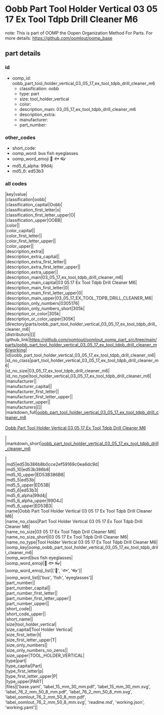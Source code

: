 # Oobb Part Tool Holder Vertical 03 05 17 Ex Tool Tdpb Drill Cleaner M6  

note: This is part of OOMP the Oopen Organization Method For Parts. For more details: https://github.com/oomlout/oomp_base

##  part details





### id
* oomp_id: oobb_part_tool_holder_vertical_03_05_17_ex_tool_tdpb_drill_cleaner_m6
  * classification: oobb
  * type: part
  * size: tool_holder_vertical
  * color: 
  * description_main: 03_05_17_ex_tool_tdpb_drill_cleaner_m6
  * description_extra: 
  * manufacturer: 
  * part_number: 

### other_codes
* short_code: 
* oomp_word: bus fish eyeglasses
* oomp_word_emoji :bus: :fish: :eyeglasses:
* md5_6_alpha: 99d4j
* md5_6: ed53b3

### all codes 
|key|value|  
|classification|oobb|  
|classification_capital|Oobb|  
|classification_first_letter|o|  
|classification_first_letter_upper|O|  
|classification_upper|OOBB|  
|color||  
|color_capital||  
|color_first_letter||  
|color_first_letter_upper||  
|color_upper||  
|description_extra||  
|description_extra_capital||  
|description_extra_first_letter||  
|description_extra_first_letter_upper||  
|description_extra_upper||  
|description_main|03_05_17_ex_tool_tdpb_drill_cleaner_m6|  
|description_main_capital|03 05.17 Ex Tool Tdpb Drill Cleaner M6|  
|description_main_first_letter|0|  
|description_main_first_letter_upper|0|  
|description_main_upper|03_05_17_EX_TOOL_TDPB_DRILL_CLEANER_M6|  
|description_only_numbers|0305176|  
|description_only_numbers_short|305k|  
|description_or_color|305k|  
|description_or_color_upper|305K|  
|directory|parts/oobb_part_tool_holder_vertical_03_05_17_ex_tool_tdpb_drill_cleaner_m6|  
|distributors|[]|  
|github_link|https://github.com/oomlout/oomlout_oomp_part_src/tree/main/parts/oobb_part_tool_holder_vertical_03_05_17_ex_tool_tdpb_drill_cleaner_m6/working|  
|id|oobb_part_tool_holder_vertical_03_05_17_ex_tool_tdpb_drill_cleaner_m6|  
|id_no_class|part_tool_holder_vertical_03_05_17_ex_tool_tdpb_drill_cleaner_m6|  
|id_no_size|03_05_17_ex_tool_tdpb_drill_cleaner_m6|  
|id_no_type|tool_holder_vertical_03_05_17_ex_tool_tdpb_drill_cleaner_m6|  
|manufacturer||  
|manufacturer_capital||  
|manufacturer_first_letter||  
|manufacturer_first_letter_upper||  
|manufacturer_upper||  
|manufacturers|[]|  
|markdown_full|[oobb_part_tool_holder_vertical_03_05_17_ex_tool_tdpb_drill_cleaner_m6](https://github.com/oomlout/oomlout_oomp_part_src/tree/main/parts/oobb_part_tool_holder_vertical_03_05_17_ex_tool_tdpb_drill_cleaner_m6/working)<br>[](https://github.com/oomlout/oomlout_oomp_part_src/tree/main/parts/oobb_part_tool_holder_vertical_03_05_17_ex_tool_tdpb_drill_cleaner_m6/working)<br>[Oobb Part Tool Holder Vertical 03 05 17 Ex Tool Tdpb Drill Cleaner M6](https://github.com/oomlout/oomlout_oomp_part_src/tree/main/parts/oobb_part_tool_holder_vertical_03_05_17_ex_tool_tdpb_drill_cleaner_m6/working)<br><br>|  
|markdown_short|[oobb_part_tool_holder_vertical_03_05_17_ex_tool_tdpb_drill_cleaner_m6](https://github.com/oomlout/oomlout_oomp_part_src/tree/main/parts/oobb_part_tool_holder_vertical_03_05_17_ex_tool_tdpb_drill_cleaner_m6/working)<br><br>|  
|md5|ed53b386b8b0cce2ef59169c0ea6dc9d|  
|md5_10|ed53b386b8|  
|md5_10_upper|ED53B386B8|  
|md5_5|ed53b|  
|md5_5_upper|ED53B|  
|md5_6|ed53b3|  
|md5_6_alpha|99d4j|  
|md5_6_alpha_upper|99D4J|  
|md5_6_upper|ED53B3|  
|name|Oobb Part Tool Holder Vertical 03 05 17 Ex Tool Tdpb Drill Cleaner M6|  
|name_no_class|Part Tool Holder Vertical 03 05 17 Ex Tool Tdpb Drill Cleaner M6|  
|name_no_size|03 05 17 Ex Tool Tdpb Drill Cleaner M6|  
|name_no_size_short|03 05 17 Ex Tool Tdpb Drill Cleaner M6|  
|name_no_type|Tool Holder Vertical 03 05 17 Ex Tool Tdpb Drill Cleaner M6|  
|oomp_key|oomp_oobb_part_tool_holder_vertical_03_05_17_ex_tool_tdpb_drill_cleaner_m6|  
|oomp_word|bus fish eyeglasses|  
|oomp_word_emoji|:bus: :fish: :eyeglasses:|  
|oomp_word_emoji_list|[':bus:', ':fish:', ':eyeglasses:']|  
|oomp_word_list|['bus', 'fish', 'eyeglasses']|  
|part_number||  
|part_number_capital||  
|part_number_first_letter||  
|part_number_first_letter_upper||  
|part_number_upper||  
|short_code||  
|short_code_upper||  
|short_name||  
|size|tool_holder_vertical|  
|size_capital|Tool Holder Vertical|  
|size_first_letter|t|  
|size_first_letter_upper|T|  
|size_only_numbers||  
|size_only_numbers_no_zeros||  
|size_upper|TOOL_HOLDER_VERTICAL|  
|type|part|  
|type_capital|Part|  
|type_first_letter|p|  
|type_first_letter_upper|P|  
|type_upper|PART|  
|files|['base.yaml', 'label_15_mm_30_mm.pdf', 'label_15_mm_30_mm.svg', 'label_76_2_mm_50_8_mm.pdf', 'label_76_2_mm_50_8_mm.svg', 'label_oomlout_76_2_mm_50_8_mm.pdf', 'label_oomlout_76_2_mm_50_8_mm.svg', 'readme.md', 'working.json', 'working.yaml']|  

